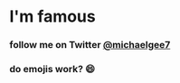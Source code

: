 # I'm famous

### follow me on Twitter [@michaelgee7](https://twitter.com/chantastic)

### do emojis work? :smile:
